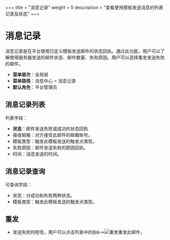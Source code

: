 +++
title = "消息记录"
weight = 5
description = "查看使用模板发送消息的列表记录及状态"
+++

# 消息记录

消息记录是在平台使用已定义模板发送邮件的状态回执。通过此功能，用户可以了解使用服务器发送的邮件状态、邮件数量、失败原因。用户可以选择重发发送失败的邮件。

- **菜单层次**：全局层
- **菜单路径**：消息中心 > 消息记录
- **默认角色**：平台管理员

## 消息记录列表

列表字段：

- **状态**：邮件发送失败或成功的状态回执
- 接收邮箱：对方接受此邮件的邮箱账号。
- 模板类型：触发此模板发送的触发点类型。
- 失败原因：邮件发送失败的原因回执。
- 时间：消息发送的时间。

## 消息记录查询

可查询字段：

- 状态：分成功和失败两种状态。
- 模板类型：触发此模板发送的触发点类型。

## 重发

- 发送失败的短信，用户可以点击列表中的`图标`→![重发](/docs/user-guide/system-configuration/message/image/redo.png)重发此邮件。
